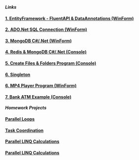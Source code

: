 


***Links***

#### [1. EntityFramework - FluentAPI & DataAnnotations (WinForm)](https://learadini.github.io/EntityFramework-FluentAPI-DataAnnotations/)
#### [2. ADO.Net SQL Connection (WinForm)](https://learadini.github.io/ActiveX-Data-Objects-SQL/)
#### [3. MongoDB C#/.Net (WinForm)](https://learadini.github.io/MongoDB-C-.NET-Driver/)
#### [4. Redis & MongoDB C#/.Net (Console)](https://learadini.github.io/MongoDB-Redis-.NET/)
#### [5. Create Files & Folders Program (Console)](https://learadini.github.io/Create-Files-and-Folders/)
#### [6. Singleton](https://github.com/LearAdini/Singleton/)
#### [6. MP4 Player Program (WinForm)](https://learadini.github.io/WinForm-Media-Player/)
#### [7. Bank ATM Example (Console)](https://learadini.github.io/ATM-PROJECT/)


***Homework Projects***

#### [Parallel Loops](https://github.com/LearAdini/ParallelLoops)
#### [Task Coordination](https://github.com/LearAdini/TaskCoordination)
#### [Parallel LINQ Calculations](https://github.com/LearAdini/ParallelLinqCalculations)
#### [Parallel LINQ Calculations](https://github.com/LearAdini/ParallelLinqCalculations)
